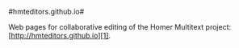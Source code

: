 #hmteditors.github.io#


Web pages for collaborative editing of the Homer Multitext project: [http://hmteditors.github.io][1].

[1]: http://hmteditors.github.io
